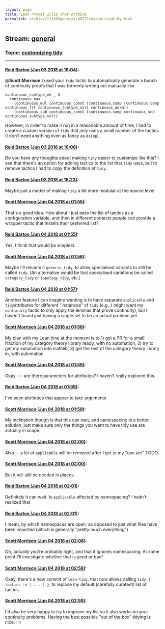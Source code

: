 ```yaml
---
layout: page
title: Lean Prover Zulip Chat Archive 
permalink: archive/113488general/48727customizingtidy.html
---
```


## Stream: [general](index.html)
### Topic: [customizing tidy](48727customizingtidy.html)

---

#### [Reid Barton (Jun 03 2018 at 16:04)](https://leanprover.zulipchat.com/#narrow/stream/113488-general/topic/customizing%20tidy/near/127504066):
@**Scott Morrison** I used your `tidy` tactic to automatically generate a bunch of continuity proofs that I was formerly writing out manually like
```lean
continuous_subtype_mk _ $                                                                                                                                                     
  continuous_max                                                                                                                                                              
    (continuous_mul continuous_const (continuous.comp (continuous.comp continuous_fst continuous_subtype_val) continuous_norm))                                               
    (continuous_sub continuous_const (continuous.comp continuous_snd continuous_subtype_val))                                                                                 
```
However, in order to make it run in a reasonable amount of time, I had to create a custom version of `tidy` that only uses a small number of the tactics (I don't need anything even as fancy as `dsimp`).

#### [Reid Barton (Jun 03 2018 at 16:06)](https://leanprover.zulipchat.com/#narrow/stream/113488-general/topic/customizing%20tidy/near/127504112):
Do you have any thoughts about making `tidy` easier to customize like this? I see that there's an option for adding tactics to the list that `tidy` uses, but to remove tactics I had to copy the definition of `tidy`.

#### [Reid Barton (Jun 03 2018 at 16:23)](https://leanprover.zulipchat.com/#narrow/stream/113488-general/topic/customizing%20tidy/near/127504531):
Maybe just a matter of making `tidy` a bit more modular at the source level

#### [Scott Morrison (Jun 04 2018 at 01:55)](https://leanprover.zulipchat.com/#narrow/stream/113488-general/topic/customizing%20tidy/near/127520034):
That's a good idea. How about I just pass the list of tactics as a configuration variable, and then in different contexts people can provide a wrapper tactic that installs their preferred list?

#### [Reid Barton (Jun 04 2018 at 01:55)](https://leanprover.zulipchat.com/#narrow/stream/113488-general/topic/customizing%20tidy/near/127520036):
Yes, I think that would be simplest.

#### [Scott Morrison (Jun 04 2018 at 01:56)](https://leanprover.zulipchat.com/#narrow/stream/113488-general/topic/customizing%20tidy/near/127520084):
Maybe I'll rename it `generic_tidy`, to allow specialised variants to still be called `tidy`. (An alternative would be that specialised variations be called `category_tidy` or `topology_tidy`, etc.)

#### [Reid Barton (Jun 04 2018 at 01:57)](https://leanprover.zulipchat.com/#narrow/stream/113488-general/topic/customizing%20tidy/near/127520091):
Another feature I can imagine wanting is to have separate `applicable` and `tidy`attributes for different "instances" of `tidy` (e.g., I might want my `continuity` tactic to only apply the lemmas that prove continuity), but I haven't found just having a single set to be an actual problem yet.

#### [Scott Morrison (Jun 04 2018 at 01:58)](https://leanprover.zulipchat.com/#narrow/stream/113488-general/topic/customizing%20tidy/near/127520135):
My plan with my Lean time at the moment is to 1) get a PR for a small fraction of my category theory library ready, with no automation, 2) try to get my automation into mathlib, 3) get the rest of the category theory library in, with automation

#### [Scott Morrison (Jun 04 2018 at 01:59)](https://leanprover.zulipchat.com/#narrow/stream/113488-general/topic/customizing%20tidy/near/127520139):
Okay --- are there parameters for attributes? I haven't really explored this.

#### [Reid Barton (Jun 04 2018 at 01:59)](https://leanprover.zulipchat.com/#narrow/stream/113488-general/topic/customizing%20tidy/near/127520145):
I've seen attributes that appear to take arguments

#### [Scott Morrison (Jun 04 2018 at 01:59)](https://leanprover.zulipchat.com/#narrow/stream/113488-general/topic/customizing%20tidy/near/127520148):
My inclination though is that this can wait, and namespacing is a better solution: just make sure only the things you want to have tidy use are actually in scope.

#### [Scott Morrison (Jun 04 2018 at 02:00)](https://leanprover.zulipchat.com/#narrow/stream/113488-general/topic/customizing%20tidy/near/127520170):
Also -- a lot of `applicable` will be removed after I get to my "use `ext`" TODO.

#### [Scott Morrison (Jun 04 2018 at 02:00)](https://leanprover.zulipchat.com/#narrow/stream/113488-general/topic/customizing%20tidy/near/127520215):
But it will still be needed in places.

#### [Reid Barton (Jun 04 2018 at 02:01)](https://leanprover.zulipchat.com/#narrow/stream/113488-general/topic/customizing%20tidy/near/127520227):
Definitely it can wait.
Is `applicable` affected by namespacing? I hadn't realized that

#### [Reid Barton (Jun 04 2018 at 02:01)](https://leanprover.zulipchat.com/#narrow/stream/113488-general/topic/customizing%20tidy/near/127520234):
I mean, by which namespaces are open; as opposed to just what files have been imported (which is generally "pretty much everything")

#### [Scott Morrison (Jun 04 2018 at 02:08)](https://leanprover.zulipchat.com/#narrow/stream/113488-general/topic/customizing%20tidy/near/127520460):
Oh, actually you're probably right, and that it ignores namespacing. At some point I'll investigate whether that is good or bad!

#### [Scott Morrison (Jun 04 2018 at 02:58)](https://leanprover.zulipchat.com/#narrow/stream/113488-general/topic/customizing%20tidy/near/127521929):
Okay, there's a new commit of `lean-tidy`, that now allows calling `tidy { tactics := [ ... ] }`, to replace my default (carefully curated!) list of tactics.

#### [Scott Morrison (Jun 04 2018 at 02:59)](https://leanprover.zulipchat.com/#narrow/stream/113488-general/topic/customizing%20tidy/near/127521936):
I'd also be very happy to try to improve my list so it also works on your continuity problems. Having the best possible "out of the box" tidying is nice. :-)

